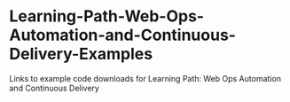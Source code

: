 # Learning-Path-Web-Ops-Automation-and-Continuous-Delivery-Examples
Links to example code downloads for  Learning Path: Web Ops Automation and Continuous Delivery
